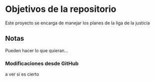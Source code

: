 # Objetivos de la repositorio

Este proyecto se encarga de manejar los planes de la liga de la justicia


## Notas
Pueden hacer lo que quieran...


### Modificaciones desde GitHub

a ver si es cierto
